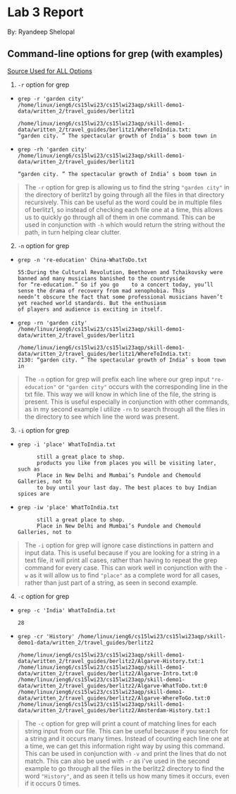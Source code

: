 
# Lab 3 Report

By: Ryandeep Shelopal

## Command-line options for grep (with examples)

[Source Used for ALL Options](https://www.gnu.org/software/grep/manual/grep.html)

1. `-r` option for grep
* ```
  grep -r 'garden city' /home/linux/ieng6/cs15lwi23/cs15lwi23aqp/skill-demo1-data/written_2/travel_guides/berlitz1
  
  /home/linux/ieng6/cs15lwi23/cs15lwi23aqp/skill-demo1-data/written_2/travel_guides/berlitz1/WhereToIndia.txt: 
  “garden city. ” The spectacular growth of India’ s boom town in
  ```
* ```
  grep -rh 'garden city' /home/linux/ieng6/cs15lwi23/cs15lwi23aqp/skill-demo1-data/written_2/travel_guides/berlitz1
  
  “garden city. ” The spectacular growth of India’ s boom town in
  ```
> The `-r` option for grep is allowing us to find the string `"garden city"` in the directory of berlitz1 by going through all the files in that directory recursively. This can be useful as the word could be in multiple files of berlitz1, so instead of checking each file one at a time, this allows us to quickly go through all of them in one command. This can be used in conjunction with `-h` which would return the string without the path, in turn helping clear clutter.

2. `-n` option for grep
* ```
  grep -n 're-education' China-WhatToDo.txt
  
  55:During the Cultural Revolution, Beethoven and Tchaikovsky were banned and many musicians banished to the countryside 
  for “re-education.” So if you go    to a concert today, you’ll sense the drama of recovery from mad xenophobia. This 
  needn’t obscure the fact that some professional musicians haven’t yet reached world standards. But the enthusiasm 
  of players and audience is exciting in itself.
  ```
* ```
  grep -rn 'garden city' /home/linux/ieng6/cs15lwi23/cs15lwi23aqp/skill-demo1-data/written_2/travel_guides/berlitz1
  
  /home/linux/ieng6/cs15lwi23/cs15lwi23aqp/skill-demo1-data/written_2/travel_guides/berlitz1/WhereToIndia.txt:
  2130: “garden city. ” The spectacular growth of India’ s boom town in
  ```
> The `-n` option for grep will prefix each line where our grep input `"re-education"` or `"garden city"` occurs with the corresponding line in the txt file. This way we will know in which line of the file, the string is present. This is useful especially in conjunction with other commands, as in my second example I utilize `-rn` to search through all the files in the directory to see which line the word was present.

3. `-i` option for grep
* ```
  grep -i 'place' WhatToIndia.txt
  
        still a great place to shop.
        products you like from places you will be visiting later, such as
        Place in New Delhi and Mumbai’s Pundole and Chemould Galleries, not to
        to buy until your last day. The best places to buy Indian spices are
  ```
* ```
  grep -iw 'place' WhatToIndia.txt
  
        still a great place to shop.
        Place in New Delhi and Mumbai’s Pundole and Chemould Galleries, not to
  ```
> The `-i` option for grep will ignore case distinctions in pattern and input data. This is useful because if you are looking for a string in a text file, it will print all cases, rather than having to repeat the grep command for every case. This can work well in conjunction with the `-w` as it will allow us to find `"place"` as a complete word for all cases, rather than just part of a string, as seen in second example.

4. `-c` option for grep
* ```
  grep -c 'India' WhatToIndia.txt
  
  28
  ```
* ```
  grep -cr 'History' /home/linux/ieng6/cs15lwi23/cs15lwi23aqp/skill-demo1-data/written_2/travel_guides/berlitz2
  
  /home/linux/ieng6/cs15lwi23/cs15lwi23aqp/skill-demo1-data/written_2/travel_guides/berlitz2/Algarve-History.txt:1
  /home/linux/ieng6/cs15lwi23/cs15lwi23aqp/skill-demo1-data/written_2/travel_guides/berlitz2/Algarve-Intro.txt:0
  /home/linux/ieng6/cs15lwi23/cs15lwi23aqp/skill-demo1-data/written_2/travel_guides/berlitz2/Algarve-WhatToDo.txt:0
  /home/linux/ieng6/cs15lwi23/cs15lwi23aqp/skill-demo1-data/written_2/travel_guides/berlitz2/Algarve-WhereToGo.txt:0
  /home/linux/ieng6/cs15lwi23/cs15lwi23aqp/skill-demo1-data/written_2/travel_guides/berlitz2/Amsterdam-History.txt:1
  ```
> The `-c` option for grep will print a count of matching lines for each string input from our file. This can be useful because if you search for a string and it occurs many times. Instead of counting each line one at a time, we can get this information right way by using this command. This can be used in conjunction with `-v` and print the lines that do not match. This can also be used with `-r` as i've used in the second example to go through all the files in the berlitz2 directory to find the word `"History"`, and as seen it tells us how many times it occurs, even if it occurs 0 times.











